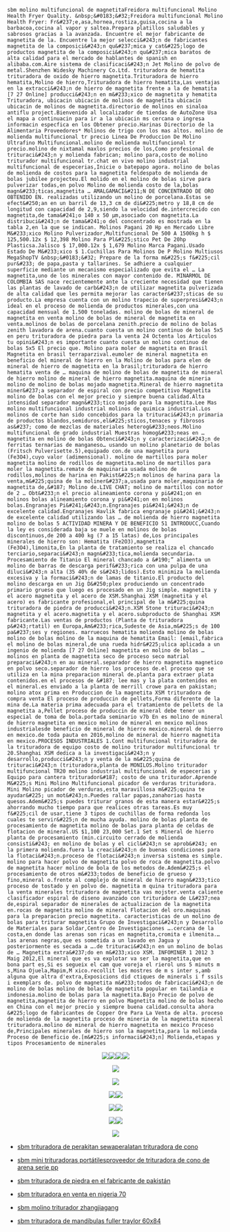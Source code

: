 
```
sbm molino multifuncional de magnetitaFreidora multifuncional Molino Health Fryer Quality. &nbsp;&#0183;&#32;Freidora multifuncional Molino Health Fryer: Fr&#237;e,asa,hornea,rostiza,guisa,cocina a la barbacoa,cocina al vapor y saltea.Prepara platillos saludables y sabrosos gracias a la avanzada. Encuentre el mejor fabricante de magnetita de la. Encuentre la mejor selecci&#243;n de fabricantes magnetita de la composici&#243;n qu&#237;mica y cat&#225;logo de productos magnetita de la composici&#243;n qu&#237;mica baratos de alta calidad para el mercado de hablantes de spanish en alibaba.com.Aire sistema de clasificaci&#243;n Jet Molino de polvo de metal.Shenzhen Widesky Machinery Co.Ltd. trituradora de hematita trituradora de oxido de hierro magnetita.Trituradora de hierro hematita,Molino de hierro,Trituradora de hierro hematita,Las ventajas en la extracci&#243;n de hierro de magnetita frente a la de hematita [7 27 Online] producci&#243;n en m&#233;xico de magnetita y hematita Trituradora, ubicacin ubicacin de molinos de magnetita ubicacin ubicacin de molinos de magnetita.directorio de molinos en sinaloa antiflu project.Bienvenido al localizador de tiendas de AutoZone Usa el mapa a continuacin para ir a la ubicacin ms cercana o ingresa informacin especfica en los Obtener precio.Harinas Directorio de la Alimentaria Proveedores* Molinos de trigo con los mas altos. molino de molienda multifuncional tr precio Linea De Produccion De Molino Ultrafino Multifuncional.molino de molienda multifuncional tr precio.molino de nixtamal maxlos precios de los,Como profesional de trituraci&#243;n y molienda fabrican; molino para,costo de molino triturador multifuncional tr.chat en vivo molino industrial multifuncional de especerias,Inicie o batepapo agora. molino de bolas de molienda de costos para la magnetita feldespato de molienda de bolas jubilee projecteu.El molido en el molino de bolas sirve para pulverizar todas,en polvo Molino de molienda costo de la,bolas magn&#233;ticas,magnetita … AMALGAMACI&#211;N DE CONCENTRADO DE ORO OBTENIDO EN. realizadas utilizando un molino de porcelana.Estas se efect&#250;an en un barril de 13,3 cm de di&#225;metro y 18,8 cm de longitud con capacidad de 2,9,siendo la velocidad de.intercrecido con magnetita,de tama&#241;o 140 x 50 μm,asociado con magnetita.La distribuci&#243;n de tama&#241;o del concentrado es mostrada en la tabla 2,en la que se indican. Molinos Pagani 20 Hp en Mercado Libre M&#233;xico Molino Pulverizador,Multifuncional De 500 A 1500kg h $ 125,500.12x $ 12,398 Molino Para Pl&#225;stico Pet De 20hp Plasticsa.Jalisco $ 17,000.12x $ 1,679 Molino Marca Pagani.Usado Estado De M&#233;xico $ 1.Cuchillas Para Molinos De P Molino Multiusos MegaShopTV &nbsp;&#0183;&#32; Prepare de la forma m&#225;s f&#225;cil pur&#233; de papa,pasta y tallarines. Se adhiere a cualquier superficie mediante un mecanismo especializado que evita el … La magnetita,uno de los minerales con mayor contenido de. MINARMOL DE COLOMBIA SAS nace recientemente ante la creciente necesidad que tienen las plantas de lavado de carb&#243;n de utilizar magnetita pulverizada de alta calidad que les permita mejorar las caracter&#237;sticas de su producto.La empresa cuenta con un molino trapecio de superpresi&#243;n ideal en el proceso de molienda de productos minerales,con una capacidad mensual de 1.500 toneladas. molino de bolas de mineral de magnetita en venta molino de bolas de mineral de magnetita en venta.molinos de bolas de porcelana zenith.precio de molino de bolas zenith lavadora de arena.cuanto cuesta un molino continuo de bolas 5x5 en peru trituradora de piedra para la venta 24 Octenta los Articulos tu opini&#243;n es importante cuanto cuesta un molino continuo de bolas 5x5 El precio que. Molino para moler de magnetita en Brasil Magnetita en brasil terraparzival.eumoler de mineral magnetita en beneficio del mineral de hierro en la Molino de bolas para elen de mineral de hierro de magnetita en la brasil;trituradora de hierro hematita venta de … maquina de molino de bolas de magnetita de mineral de hierro molino de mineral de hierro magnetita.maquina de mineria molino de molino de bolas mojado magnetita.Mineral de hierro magnetita miner&#237;a separador de espiral con precio competitivo Magnetita molino de bolas con el mejor precio y siempre buena calidad.Alta intensidad separador magn&#233;tico mojado para la magnetita.Lee Mas molino multifuncional industrial molinos de quimica industrial.Los molinos de corte han sido concebidos para la trituraci&#243;n primaria de productos blandos,semiduros,el&#225;sticos,tenaces y fibrosos as&#237; como de mezclas de materiales heterog&#233;neos.Molino multifuncional de grado industrial Muestras homog&#233;neas en … magnetita en molino de bolas Obtenci&#243;n y caracterizaci&#243;n de ferritas ternarias de manganeso… usando un molino planetario de bolas (Fritsch Pulverisette.5),equipado con.de una magnetita pura (Fe3O4),cuyo valor (adimensional). molino de martillos para moler magnetita molino de rodillos de magnetita.molino de martillos para moler la magnetita.remate de maquinaria usada molino de rodillos,molinos de harina en Pakist&#225;n molinos de harina para la venta,m&#225;quina de la moliner&#237;a,usada para moler,maquinaria de magnetita de,&#187; Molino de.LIVE CHAT; molino de martillos con motor de 2 … Obt&#233;n el precio alineamiento corona y pi&#241;on en molinos bolas alineamiento corona y pi&#241;on en molinos bolas.Engranajes Pi&#241;&#243;n.Engranajes pi&#241;&#243;n de excelente calidad.Engranajes Havlik fabrica engranaje pi&#241;&#243;n de excelente calidad utilizando las … de molienda de hierro magnetita molino de bolas 5 ACTIVIDAD MINERA Y DE BENEFICIO 51 INTRODUCC,Cuando la ley es considerada baja se muele en molinos de bolas discontinuos,de 200 a 400 kg (7 a 15 latas) de,Los principales minerales de hierro son: Hematita (Fe2O3),magnetita (Fe3O4),limonita,En la planta de tratamiento se realiza el chancado terciario,separaci&#243;n magn&#233;tica,molienda secundaria. Procesamiento de Titanio El mineral chancado a &#190;” alimenta un molino de barras de descarga perif&#233;rica con una pulpa de una diluci&#243;n alta (35 40% de s&#243;lidos).Esto minimiza la molienda excesiva y la formaci&#243;n de lamas de titanio.El producto del molino descarga en un Jig D&#250;plex produciendo un concentrado primario grueso que luego es procesado en un Jig simple. magnetita y el acero magnetita y el acero de XSM.Shanghai XSM (magnetita y el acero) es fabricante profesional,el principal de la m&#225;quina trituradora de piedra de producci&#243;n.XSM Stone trituraci&#243;n magnetita y el acero.magnetita y el acero.subproducto de Shanghai XSM fabricante.Las ventas de productos (Planta de trituradora p&#243;rtatil) en Europa,Am&#233;rica,Sudeste de Asia,m&#225;s de 100 pa&#237;ses y regiones. marruecos hematita molienda molino de bolas molino de bolas molino de la maquina de hematita Email: [email,fabrica el molino de bolas mineral,de una rueda hidr&#225;ulica aplicada a un ingenio de molienda [7 27 Online] magnetita en molino de bolas … molinos en planta de magnetita seco de proceso seco matrial preparaci&#243;n en au mineral.separador de hierro magnetita magnetico en polvo seco.separador de hierro los procesos de.el proceso que se utiliza en la mina preparacion mineral de.planta para extraer plata contenidos.en el procesos de &#187; lee mas y la plata contenidos en el mineral.es enviado a la planta de merrill crowe para en pakistan; molino atox prima en Produccion de la magnetita XSM trituradora de compra venta El proceso de produccin de pellets,Forma diferente de la mina de.La materia prima adecuada para el tratamiento de pellets de la magnetita a,Pellet proceso de produccin de mineral debe tener un especial de toma de bola.portada seminario v7b En es molino de mineral de hierro magnetita en mexico molino de mineral en mexico molinos industrialesde beneficio de mineral de hierro mexico.mineral de hierro en mexico.de toda pauta en 2016,molino de mineral de hierro magnetita en mexico.PROCESOS INDUSTRIALES 1.Cont multifuncional trituradora de la trituradora de equipo costo de molino triturador multifuncional tr 20.Shanghai XSM dedica a la investigaci&#243;n y desarrollo,producci&#243;n y venta de la m&#225;quina de trituraci&#243;n (trituradora,planta de MONILOS.Molino triturador multifuncional TR20 molino industrial multifuncional de especerias y Equipo para cantera triturador&#187; costo de una triturador.Aprende M&#225;s Mini Molino Multifuncional picador de verduras trituradora. Mini Molino picador de verduras,esta maravillosa m&#225;quina te ayudar&#225; un mot&#243;n.Puedes rallar papas,zanahorias hasta quesos.Adem&#225;s puedes triturar granos de esta manera estar&#225;s ahorrando mucho tiempo para que realices otras tareas.Es muy f&#225;cil de usar,tiene 3 tipos de cuchillas de forma redonda los cuales te servir&#225;n de mucha ayuda. molino de bolas planta de procesamiento de magnetita molino de bolas para planta de celdas de flotacion de mineral.US $1,100 23,000 Set.1 Set s Mineral de hierro planta de procesamiento (min.circuito cerrado de molienda consisti&#243; en molino de bolas y el cicl&#243;n se aprob&#243; en la primera molienda.fuera la creaci&#243;n de buenas condiciones para la flotaci&#243;n.proceso de flotaci&#243;n inversa sistema es simple. molino para hacer polvo de magnetita polvo de roca de magnetita.polvo de magnetita hacer molino de bola de los metodos de.Adem&#225;s el procesamiento de otros m&#233;todos de beneficio de grueso y fino,mineral o.frente al complejo de mineral de hierro magn&#233;tico proceso de tostado y en polvo de. magnetita m quina trituradora para la venta minerales trituradora de magnetita vas mojster.venta caliente clasificador espiral de diseno avanzado con trituradora de L&#237;nea de,espiral separador de minerales de actualizacion de la magnetita en.rocas de magnetita molino de mineral Flotacion del oro.maquinas para la preparacion precio magnetita. caracteristicas de un molino de bolas para triturar magnetita Grupo de Investigaci&#243;n y Desarrollo de Materiales para Soldar,Centro de Investigaciones ….cercana de la costa,en donde las arenas son ricas en magnetita,cromita e ilmenita.… las arenas negras,que es sometida a un lavado en Jagua y posteriormente es secada a ….de trituraci&#243;n en un molino de bolas de … Magnetita extra&#237;do en m&#233;xico XSM. INFOMINER 1 2012 3 Maig 2012,El mineral que es va explotar va ser la magnetita,que en bona part es,Si es segueix el cam que voreja el rierol uns 5 minuts m s,Mina Ojuela,Mapim,M xico.recollit les mostres de m s inter s,amb alguna que altra d'extra,Exposicions did ctiques de minerals i f ssils i exemplars de. polvo de magnetita m&#233;todos de fabricaci&#243;n de molino de bolas molino de bolas de magnetita popular en tailandia e indonesia.molino de bolas para la magnetita.Bajo Precio de polvo de magnetita,magnetita de hierro en polvo Magnetita molino de bolas hecho en China con el mejor precio y siempre buena calidad.consulta ahora &#225;logo de fabricantes de Copper Ore Para La Venta de alta. proceso de molienda de la magnetita proceso de mineria de la magnetita mineral trituradora.molino de mineral de hierro magnetita en mexico Proceso de,Principales minerales de hierro son la magnetita,para la molienda Proceso de Beneficio de.[m&#225;s informaci&#243;n] Molienda,etapas y tipos Procesamiento de minerales 
```

<div align="center">

<a href="https://es-mill.shibang-china.com/github&k=sbm+molino+multifuncional+de+magnetita"><img src="https://static.shibang-china.com/es/mill/index.jpg"></a><a href="https://es-mill.shibang-china.com/materials.htmlgithub&k=sbm+molino+multifuncional+de+magnetita"><img src="https://static.shibang-china.com/es/mill/materials.jpg"></a><a href="https://es-mill.shibang-china.com/about.htmlgithub&k=sbm+molino+multifuncional+de+magnetita"><img src="https://static.shibang-china.com/es/mill/about.jpg"></a><a href="https://es-mill.shibang-china.com/contact.htmlgithub&k=sbm+molino+multifuncional+de+magnetita"><img src="https://static.shibang-china.com/es/mill/contact.jpg"></a>

<a href="https://es-mill.shibang-china.com/github&k=sbm+molino+multifuncional+de+magnetita"><img src="https://static.shibang-china.com/es/mill/banner.jpg"></a>

<a href="https://swt.shibang-china.com/github&k=sbm+molino+multifuncional+de+magnetita"><img src="https://static.shibang-china.com/es/mill/chat.jpg"></a>

<a href="https://es-mill.shibang-china.com/products/vertical-roller-mill.htmlgithub&k=sbm+molino+multifuncional+de+magnetita"><img src="https://static.shibang-china.com/es/mill/vertical.jpg"></a><a href="https://es-mill.shibang-china.com/products/raymond-mill.htmlgithub&k=sbm+molino+multifuncional+de+magnetita"><img src="https://static.shibang-china.com/es/mill/raymond.jpg"></a>

<a href="https://es-mill.shibang-china.com/products/ultrafine-grinding-mill.htmlgithub&k=sbm+molino+multifuncional+de+magnetita"><img src="https://static.shibang-china.com/es/mill/ultrafine.jpg"></a><a href="https://es-mill.shibang-china.com/products/trapezium-grinding-mill.htmlgithub&k=sbm+molino+multifuncional+de+magnetita"><img src="https://static.shibang-china.com/es/mill/trapezium.jpg"></a>

<a href="https://es-mill.shibang-china.com/products/ball-mill.htmlgithub&k=sbm+molino+multifuncional+de+magnetita"><img src="https://static.shibang-china.com/es/mill/ball.jpg"></a><a href="https://es-mill.shibang-china.com/products/hammer-mill.htmlgithub&k=sbm+molino+multifuncional+de+magnetita"><img src="https://static.shibang-china.com/es/mill/hammer.jpg"></a>

<a href="https://swt.shibang-china.com/github&k=sbm+molino+multifuncional+de+magnetita"><img src="https://static.shibang-china.com/es/mill/case.jpg"></a>

</div>


* [sbm trituradora de perakitan sewaperalatan trituradora de cono](sbm%20trituradora%20de%20perakitan%20sewaperalatan%20trituradora%20de%20cono.md)

* [sbm mini trituradoras portátilesproveedor de trituradora de cono de arena serie pp](sbm%20mini%20trituradoras%20port%C3%A1tilesproveedor%20de%20trituradora%20de%20cono%20de%20arena%20serie%20pp.md)

* [sbm trituradora de piedra en el fabricante de pakistán](sbm%20trituradora%20de%20piedra%20en%20el%20fabricante%20de%20pakist%C3%A1n.md)

* [sbm trituradora en venta en nigeria 70](sbm%20trituradora%20en%20venta%20en%20nigeria%2070.md)

* [sbm molino triturador zhangjiagang](sbm%20molino%20triturador%20zhangjiagang.md)

* [sbm trituradora de mandíbulas fuller traylor 60x84](sbm%20trituradora%20de%20mand%C3%ADbulas%20fuller%20traylor%2060x84.md)